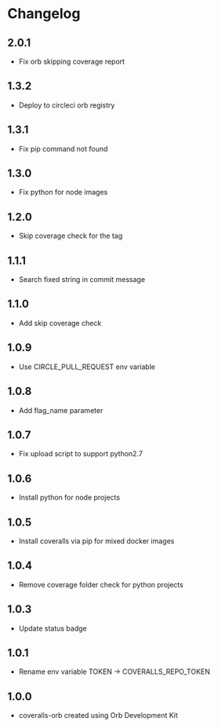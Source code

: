 Changelog
=========

2.0.1
-------
* Fix orb skipping coverage report

1.3.2
-------
* Deploy to circleci orb registry

1.3.1
-------
* Fix pip command not found

1.3.0
-------
* Fix python for node images

1.2.0
-------
* Skip coverage check for the tag

1.1.1
-------
* Search fixed string in commit message

1.1.0
-------
* Add skip coverage check

1.0.9
-------
* Use CIRCLE_PULL_REQUEST env variable

1.0.8
-------
* Add flag_name parameter

1.0.7
-------
* Fix upload script to support python2.7

1.0.6
-------
* Install python for node projects

1.0.5
-------
* Install coveralls via pip for mixed docker images

1.0.4
-------
* Remove coverage folder check for python projects

1.0.3
-------
* Update status badge

1.0.1
-------
* Rename env variable TOKEN -> COVERALLS_REPO_TOKEN

1.0.0
-------
* coveralls-orb created using Orb Development Kit 
